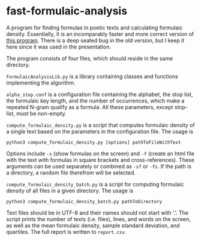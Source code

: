 fast-formulaic-analysis
=======================

A program for finding formulas in poetic texts and calculating formulaic density. Essentially, it is an incomparably faster and more correct version of [this program](http://github.com/macleginn/poetic-formula-extractor-python).
There is a deep seated bug in the old version, but I keep it here since it was used in the presentation.

The program consists of four files, which should reside in the same directory.

```FormulaicAnalysisLib.py``` is a library containing classes and functions implementing the algorithm.

```alpha_stop.conf``` is a configuration file containing the alphabet, the stop list, the formulaic key length, and the number of occurrences, which make a repeated N-gram qualify as a formula. All these parameters, except stop-list, must be non-empty.

```compute_formulaic_density.py``` is a script that computes formulaic density of a single text based on the parameters in the configuration file. The usage is

```python3 compute_formulaic_density.py [options] pathToFileWithText```

Options include ```-s``` (show formulas on the screen) and ```-f``` (create an html file with the text with formulas in square brackets and cross-references). These arguments can be used separately or combined as ```-sf``` or ```-fs```. If the path is a directory, a random file therefrom will be selected.

```compute_formulaic_density_batch.py``` is a script for computing formulaic density of all files in a given directory. The usage is

```python3 compute_formulaic_density_batch.py pathToDirectory```

Text files should be in UTF-8 and their names should not start with ‘.’. The script prints the number of texts (i.e. files), lines, and words on the screen, as well as the mean formulaic density, sample standard deviation, and quartiles. The full report is written to ```report.csv```.
